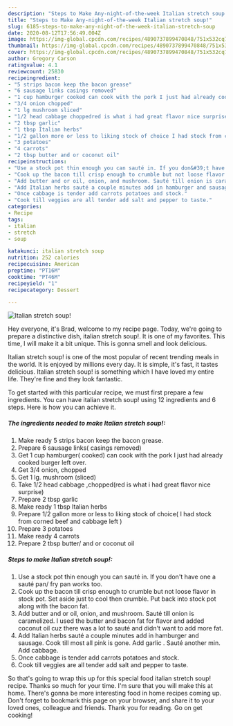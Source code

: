 ```yaml
---
description: "Steps to Make Any-night-of-the-week Italian stretch soup!"
title: "Steps to Make Any-night-of-the-week Italian stretch soup!"
slug: 6185-steps-to-make-any-night-of-the-week-italian-stretch-soup
date: 2020-08-12T17:56:49.004Z
image: https://img-global.cpcdn.com/recipes/4890737899470848/751x532cq70/italian-stretch-soup-recipe-main-photo.jpg
thumbnail: https://img-global.cpcdn.com/recipes/4890737899470848/751x532cq70/italian-stretch-soup-recipe-main-photo.jpg
cover: https://img-global.cpcdn.com/recipes/4890737899470848/751x532cq70/italian-stretch-soup-recipe-main-photo.jpg
author: Gregory Carson
ratingvalue: 4.1
reviewcount: 25830
recipeingredient:
- "5 strips bacon keep the bacon grease"
- "6 sausage links casings removed"
- "1 cup hamburger cooked can cook with the pork I just had already cooked burger left over"
- "3/4 onion chopped"
- "1 lg mushroom sliced"
- "1/2 head cabbage choppedred is what i had great flavor nice surprise"
- "2 tbsp garlic"
- "1 tbsp Italian herbs"
- "1/2 gallon more or less to liking stock of choice I had stock from corned beef and cabbage left "
- "3 potatoes"
- "4 carrots"
- "2 tbsp butter and or coconut oil"
recipeinstructions:
- "Use a stock pot thin enough you can sauté in. If you don&#39;t have one a sauté pan/ fry pan works too."
- "Cook up the bacon till crisp enough to crumble but not loose flavor in stock pot. Set aside just to cool then crumble. Put back into stock pot along with the bacon fat."
- "Add butter and or oil, onion, and mushroom. Sauté till onion is caramelized. I used the butter and bacon fat for flavor and added coconut oil cuz there was a lot to sauté and didn&#39;t want to add more fat."
- "Add Italian herbs sauté a couple minutes add in hamburger and sausage. Cook till most all pink is gone. Add garlic . Sauté another min. Add cabbage."
- "Once cabbage is tender add carrots potatoes and stock."
- "Cook till veggies are all tender add salt and pepper to taste."
categories:
- Recipe
tags:
- italian
- stretch
- soup

katakunci: italian stretch soup 
nutrition: 252 calories
recipecuisine: American
preptime: "PT16M"
cooktime: "PT46M"
recipeyield: "1"
recipecategory: Dessert

---
```



![Italian stretch soup!](https://img-global.cpcdn.com/recipes/4890737899470848/751x532cq70/italian-stretch-soup-recipe-main-photo.jpg)

Hey everyone, it's Brad, welcome to my recipe page. Today, we're going to prepare a distinctive dish, italian stretch soup!. It is one of my favorites. This time, I will make it a bit unique. This is gonna smell and look delicious.



Italian stretch soup! is one of the most popular of recent trending meals in the world. It is enjoyed by millions every day. It is simple, it's fast, it tastes delicious. Italian stretch soup! is something which I have loved my entire life. They're fine and they look fantastic.


To get started with this particular recipe, we must first prepare a few ingredients. You can have italian stretch soup! using 12 ingredients and 6 steps. Here is how you can achieve it.

<!--inarticleads1-->

##### The ingredients needed to make Italian stretch soup!:

1. Make ready 5 strips bacon keep the bacon grease.
1. Prepare 6 sausage links( casings removed)
1. Get 1 cup hamburger( cooked) can cook with the pork I just had already cooked burger left over.
1. Get 3/4 onion, chopped
1. Get 1 lg. mushroom (sliced)
1. Take 1/2 head cabbage ,chopped(red is what i had great flavor nice surprise)
1. Prepare 2 tbsp garlic
1. Make ready 1 tbsp Italian herbs
1. Prepare 1/2 gallon more or less to liking stock of choice( I had stock from corned beef and cabbage left )
1. Prepare 3 potatoes
1. Make ready 4 carrots
1. Prepare 2 tbsp butter/ and or coconut oil




<!--inarticleads2-->

##### Steps to make Italian stretch soup!:

1. Use a stock pot thin enough you can sauté in. If you don&#39;t have one a sauté pan/ fry pan works too.
1. Cook up the bacon till crisp enough to crumble but not loose flavor in stock pot. Set aside just to cool then crumble. Put back into stock pot along with the bacon fat.
1. Add butter and or oil, onion, and mushroom. Sauté till onion is caramelized. I used the butter and bacon fat for flavor and added coconut oil cuz there was a lot to sauté and didn&#39;t want to add more fat.
1. Add Italian herbs sauté a couple minutes add in hamburger and sausage. Cook till most all pink is gone. Add garlic . Sauté another min. Add cabbage.
1. Once cabbage is tender add carrots potatoes and stock.
1. Cook till veggies are all tender add salt and pepper to taste.




So that's going to wrap this up for this special food italian stretch soup! recipe. Thanks so much for your time. I'm sure that you will make this at home. There's gonna be more interesting food in home recipes coming up. Don't forget to bookmark this page on your browser, and share it to your loved ones, colleague and friends. Thank you for reading. Go on get cooking!
